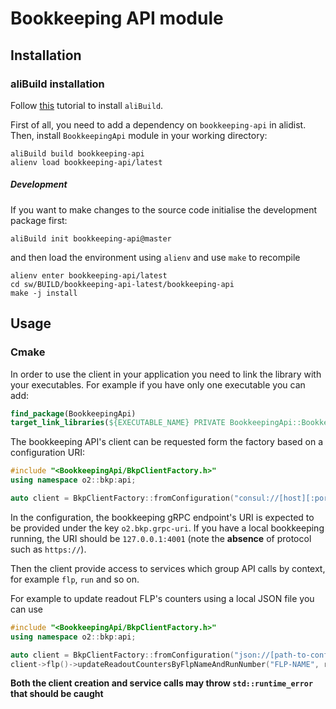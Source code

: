 # Bookkeeping API module

## Installation

### aliBuild installation

Follow [this](https://alice-doc.github.io/alice-analysis-tutorial/building/) tutorial to install `aliBuild`.

First of all, you need to add a dependency on `bookkeeping-api` in alidist.
Then, install `BookkeepingApi` module in your working directory:

```
aliBuild build bookkeeping-api
alienv load bookkeeping-api/latest
```

##### Development

If you want to make changes to the source code initialise the development package first:

```
aliBuild init bookkeeping-api@master
```

and then load the environment using `alienv` and use `make` to recompile

```
alienv enter bookkeeping-api/latest
cd sw/BUILD/bookkeeping-api-latest/bookkeeping-api
make -j install
```

## Usage

### Cmake

In order to use the client in your application you need to link the library with your executables. For example if you
have only one executable you can add:

```cmake
find_package(BookkeepingApi)
target_link_libraries(${EXECUTABLE_NAME} PRIVATE BookkeepingApi::BookkeepingApi)
```

The bookkeeping API's client can be requested form the factory based on a configuration URI:

```cpp
#include "<BookkeepingApi/BkpClientFactory.h>"
using namespace o2::bkp:api;

auto client = BkpClientFactory::fromConfiguration("consul://[host][:port]");
```

In the configuration, the bookkeeping gRPC endpoint's URI is expected to be provided under the key `o2.bkp.grpc-uri`. If you
have a local bookkeeping running, the URI should be `127.0.0.1:4001` (note the **absence** of protocol such
as `https://`).

Then the client provide access to services which group API calls by context, for example `flp`, `run` and so on.

For example to update readout FLP's counters using a local JSON file you can use

```cpp
#include "<BookkeepingApi/BkpClientFactory.h>"
using namespace o2::bkp:api;

auto client = BkpClientFactory::fromConfiguration("json://[path-to-configuration-file]");
client->flp()->updateReadoutCountersByFlpNameAndRunNumber("FLP-NAME", runNumber, nSubtimeframes, nEquipmentBytes, nRecordingBytes, nFairMQBytes);
```

**Both the client creation and service calls may throw `std::runtime_error` that should be caught**
